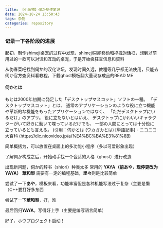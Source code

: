 ```yaml
---
title: 【小杂物】伺か制作笔记
date: 2024-10-24 13:50:43
tags: 杂物
categories: repository
---
```


### 记录一下各阶段的进展

 起初，制作shimeji桌宠的过程中发现，shimeji只能移动和拖拽对话框，想到以前用过的一款可以对话和互动的桌宠，于是开始疯狂查信息和资料
 
 从伪春菜吧找到伺か的汉化论坛，发现时间久远，教程等几乎都无法使用，只能去伺か官方查资料看教程，下载ghost模板翻大量现存成品的READ ME

 #### 伺かとは

  もとは2000年初期に発足した「デスクトップマスコット」ソフトの一種。
 「デスクトップマスコット」とは、
  通常のアプリケーションのような役に立つ機能や革新的な機能をもったアプリケーションではなく、
 「ただデスクトップにいるだけ」のアプリ。
  役に立たないとはいえ、
  デスクトップにかわいいキャラクターがいて好きに動いて喋っているだけでも、
  一部の人間にとっては十分役に立っているとも言える。
   (引用：伺かとは (ウカガカとは) [単語記事] - ニコニコ大百科 (https://dic.nicovideo.jp/a/%E4%BC%BA%E3%81%8B)
 
  简单概括为，可以放置在桌面上的多功能小程序（多以可爱形象出现）





 了解伺か构成之后，开始动手找一个合适的人格（ghost）进行改造

 出现新问题，伺か的辞书（shiori）种类太多
 常用的 **YAYA（前あや，现停更改为YAYA）** **華和梨** 需要有一定的编程基础，**里々**则是比较简单

 尝试了一下**あや**，模板来看，功能丰富但是各种机能写法过于复杂（主要是懒（C++要打好多东西

 尝试了一下**華和梨**，好，难

 最后回归**YAYA**，写得好上手（主要是编写语言简单）

 好了，ホウプロジェクト启动！
